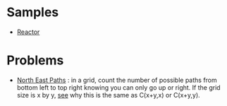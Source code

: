 # Samples
- [Reactor](docs/REACTOR.md)

# Problems
- [North East Paths](problems/src/main/java/com/vnet/problems/NorthEastPaths.java) : in a grid, count the number of possible paths
from bottom left to top right knowing you can only go up or right. If the grid size is x by y, [see](docs/north-east-paths.md) why this is the same as C(x+y,x) or C(x+y,y).
